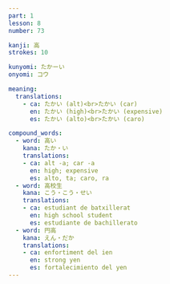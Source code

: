 ```yaml
---
part: 1
lesson: 8
number: 73

kanji: 高
strokes: 10

kunyomi: たかーい
onyomi: コウ

meaning:
  translations:
    - ca: たかい (alt)<br>たかい (car)
      en: たかい (high)<br>たかい (expensive)
      es: たかい (alto)<br>たかい (caro)

compound_words:
  - word: 高い
    kana: たか・い
    translations:
    - ca: alt -a; car -a
      en: high; expensive
      es: alto, ta; caro, ra
  - word: 高校生
    kana: こう・こう・せい
    translations:
    - ca: estudiant de batxillerat
      en: high school student
      es: estudiante de bachillerato
  - word: 円高
    kana: えん・だか
    translations:
    - ca: enfortiment del ien
      en: strong yen
      es: fortalecimiento del yen
---
```


